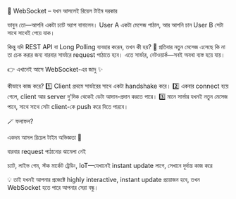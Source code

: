 🚀 WebSocket – যখন আসলেই রিয়েল টাইম দরকার

ভাবুন তো—আপনি একটা চ্যাট অ্যাপ বানালেন।
User A একটা মেসেজ পাঠাল, আর আপনি চান User B সেটা সাথে সাথেই পেয়ে যাক।

কিন্তু যদি REST API বা Long Polling ব্যবহার করেন, তখন কী হয়? 🤔
প্রতিবার নতুন মেসেজ এসেছে কি না তা চেক করার জন্য বারবার সার্ভারে request পাঠাতে হবে। এতে সার্ভার, নেটওয়ার্ক—সবই অযথা ব্যস্ত হয়ে যায়।

👉 এখানেই আসে WebSocket-এর জাদু ✨

কীভাবে কাজ করে?
1️⃣ Client প্রথমে সার্ভারের সাথে একটা handshake করে।
2️⃣ একবার connect হয়ে গেলে, client আর server দু’দিক থেকেই ডেটা আদান-প্রদান করতে পারে।
3️⃣ মানে সার্ভার যখনই নতুন মেসেজ পাবে, সাথে সাথে সেটা client-কে push করে দিতে পারবে।

🪄 ফলাফল?

একদম আসল রিয়েল টাইম অভিজ্ঞতা 🎯

বারবার request পাঠানোর ঝামেলা নেই

চ্যাট, লাইভ গেম, স্টক মার্কেট ট্রেডিং, IoT—যেখানেই instant update লাগে, সেখানে দুর্দান্ত কাজ করে

💡 তাই যখনই আপনার প্রজেক্টে highly interactive, instant update প্রয়োজন হবে, তখন WebSocket হতে পারে আপনার সেরা বন্ধু।
